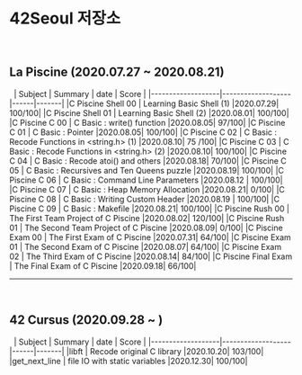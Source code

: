 # 42Seoul 저장소  
  
&nbsp;  
   
## La Piscine (2020.07.27 ~ 2020.08.21)  
&nbsp;
| Subject         | Summary             | date | Score | 
|-------------------|-------------------|------|-------| 
|C Piscine Shell 00 | Learning Basic Shell (1)  |2020.07.29| 100/100|
|C Piscine Shell 01 | Learning Basic Shell (2)  |2020.08.01| 100/100|
|C Piscine C 00 | C Basic : write() function  |2020.08.05| 97/100|
|C Piscine C 01 | C Basic : Pointer           |2020.08.05| 100/100|
|C Piscine C 02 | C Basic : Recode Functions in <string.h> (1)  |2020.08.10| 75 /100|
|C Piscine C 03 | C Basic : Recode Functions in <string.h> (2)  |2020.08.10| 100/100|
|C Piscine C 04 | C Basic : Recode atoi() and others     |2020.08.18| 70/100|
|C Piscine C 05 | C Basic : Recursives and Ten Queens puzzle  |2020.08.19| 100/100|
|C Piscine C 06 | C Basic : Command Line Parameters |2020.08.12 | 100/100|
|C Piscine C 07 | C Basic : Heap Memory Allocation   |2020.08.21| 0/100|
|C Piscine C 08 | C Basic : Writing Custom Header |2020.08.19 | 100/100|
|C Piscine C 09 | C Basic : Makefile                        |2020.08.21| 100/100|
|C Piscine Rush 00 | The First Team Project of C Piscine    |2020.08.02| 120/100|
|C Piscine Rush 01 | The Second Team Project of C Piscine    |2020.08.09| 0/100|
|C Piscine Exam 00 | The First Exam of C Piscine                |2020.07.31| 64/100|
|C Piscine Exam 01 | The Second Exam of C Piscine                |2020.08.07| 64/100|
|C Piscine Exam 02 | The Third Exam of C Piscine                |2020.08.14| 84/100|
|C Piscine Final Exam | The Final Exam of C Piscine                |2020.09.18| 66/100|
*********************************************************************************
&nbsp;
&nbsp;
&nbsp;


## 42 Cursus (2020.09.28 ~ )  
&nbsp;
| Subject         | Summary             | date | Score |
|-------------------|-------------------|------|-------| 
|libft | Recode original C library   |2020.10.20| 103/100|
|get_next_line | file IO with static variables  |2020.12.30| 100/100|
